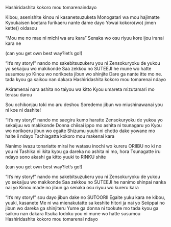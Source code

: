 Hashiridashita kokoro mou tomarenaindayo

Kibou, asenishite kinou ni kasanetsuzuketa
Monogatari wa mou hajimatte
Kyoukaisen koetara furikaeru nante dame dayo
Yowai kokoro(wo) jimen kette() oidasou

“Mou me no mae ni michi wa aru kara”
Senaka wo osu riyuu kore ijou iranai kara ne

(can you get own best way?let’s go!)

“It’s my story!” nando mo sakebitsuzukeru you ni
Zensokuryoku de yukou yo sekaijuu wo makikonde
Saa zekkou no SUTEEJI he mune wo hatte susumou yo
Kinou wo norikoeta jibun wo shinjite
Dare ga nante itte mo ne. tada kyou ga saikou nan dakara
Hashiridashita kokoro mou tomarenai ndayo

Akiramenai nara ashita no taiyou wa kitto
Kyou umareta mizutamari mo terasu darou

Sou ochikonjau toki mo aru deshou
Soredemo jibun wo miushinawanai you ni koe ni dashite!

“It’s my story!” nando mo saegiru kumo haratte
Zensokuryoku de yukou yo sekaijuu wo makikonde
Donna chiisai ippo mo ashita ni tsunagaru yo
Kyou wo norikoeru jibun wo egaite
Shizumu yuuhi ni chotto dake yowane mo haite ii ndayo
Tachiagatta kokoro mou makenai kara

Nanimo iwazu tonariatte mirai he watasu inochi wo kureru ORIIBU no ki no you ni
Tashika ni ikita kyou ga dareka no ashita ni mo, hora
Tsunagatte iru ndayo sono akashi ga kitto yuuki to RINKU shite

(can you get own best way?let’s go!)

“It’s my story!” nando mo sakebitsuzukeru you ni
Zensokuryoku de yukou yo sekaijuu wo makikonde
Saa zekkou no SUTEEJI he nanimo shinpai nanka nai yo
Kinou made no jibun ga senaka osu riyuu wo kureru kara

“It’s my story!” sou dayo jibun dake no SUTOORII
Egaite yuku kara ne kibou, yuuki, kasanete
Me ni wa mienakutatte sa keshite hitori ja nai yo
Seiippai no jibun wo dareka ga shinjiteru
Yume ga donna ni tookute mo tada kyou ga saikou nan dakara
Itsuka todoku you ni mune wo hatte susumou
Hashiridashita kokoro mou tomarenai ndayo 